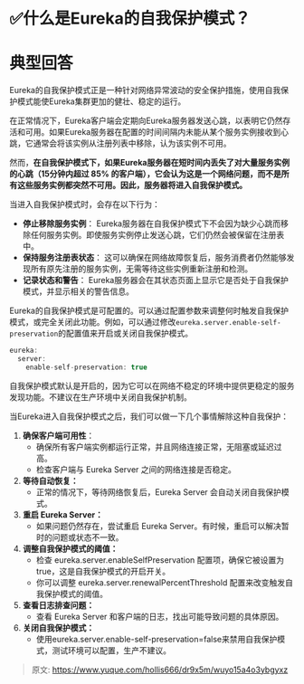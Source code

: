 # ✅什么是Eureka的自我保护模式？


# 典型回答

Eureka的自我保护模式正是一种针对网络异常波动的安全保护措施，使用自我保护模式能使Eureka集群更加的健壮、稳定的运行。

在正常情况下，Eureka客户端会定期向Eureka服务器发送心跳，以表明它仍然存活和可用。如果Eureka服务器在配置的时间间隔内未能从某个服务实例接收到心跳，它通常会将该实例从注册列表中移除，认为该实例不可用。

然而，**在自我保护模式下，如果Eureka服务器在短时间内丢失了对大量服务实例的心跳（15分钟内超过 85% 的客户端），它会认为这是一个网络问题，而不是所有这些服务实例都突然不可用。因此，服务器将进入自我保护模式。**

当进入自我保护模式时，会存在以下行为：

- **停止移除服务实例**： Eureka服务器在自我保护模式下不会因为缺少心跳而移除任何服务实例。即使服务实例停止发送心跳，它们仍然会被保留在注册表中。
- **保持服务注册表状态**： 这可以确保在网络故障恢复后，服务消费者仍然能够发现所有原先注册的服务实例，无需等待这些实例重新注册和检测。
- **记录状态和警告**： Eureka服务器会在其状态页面上显示它是否处于自我保护模式，并显示相关的警告信息。

Eureka的自我保护模式是可配置的。可以通过配置参数来调整何时触发自我保护模式，或完全关闭此功能。例如，可以通过修改`eureka.server.enable-self-preservation`的配置值来开启或关闭自我保护模式。

```java
eureka:
  server:
    enable-self-preservation: true
```

自我保护模式默认是开启的，因为它可以在网络不稳定的环境中提供更稳定的服务发现功能。不建议在生产环境中关闭自我保护机制。

当Eureka进入自我保护模式之后，我们可以做一下几个事情解除这种自我保护：

1. **确保客户端可用性**：
   - 确保所有客户端实例都运行正常，并且网络连接正常，无阻塞或延迟过高。
   - 检查客户端与 Eureka Server 之间的网络连接是否稳定。
2. **等待自动恢复：**
   - 正常的情况下，等待网络恢复后，Eureka Server 会自动关闭自我保护模式。
3. **重启 Eureka Server：**
   - 如果问题仍然存在，尝试重启 Eureka Server。有时候，重启可以解决暂时的问题或状态不一致。
4. **调整自我保护模式的阈值：**
   - 检查 eureka.server.enableSelfPreservation 配置项，确保它被设置为 true，这是自我保护模式的开启开关。
   - 你可以调整 eureka.server.renewalPercentThreshold 配置来改变触发自我保护模式的阈值。
5. **查看日志排查问题：**
   - 查看 Eureka Server 和客户端的日志，找出可能导致问题的具体原因。
6. **关闭自我保护模式：**
   - 使用eureka.server.enable-self-preservation=false来禁用自我保护模式，测试环境可以配置，生产不建议。




> 原文: <https://www.yuque.com/hollis666/dr9x5m/wuyo15a4o3ybgyxz>